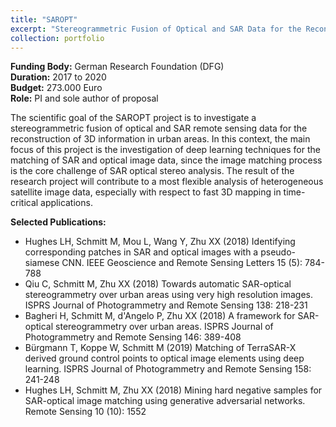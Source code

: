 ```yaml
---
title: "SAROPT"
excerpt: "Stereogrammetric Fusion of Optical and SAR Data for the Reconstruction of Urban Scenes (2017-2020)<br/><img src='/images/Psiam.png' height="300">"
collection: portfolio
---
```


__Funding Body:__ German Research Foundation (DFG)  
__Duration:__ 2017 to 2020  
__Budget:__ 273.000 Euro  
__Role:__ PI and sole author of proposal

The scientific goal of the SAROPT project is to investigate a stereogrammetric fusion of optical and SAR remote sensing data for the reconstruction of 3D information in urban areas. In this context, the main focus of this project is the investigation of deep learning techniques for the matching of SAR and optical image data, since the image matching process is the core challenge of SAR optical stereo analysis. The result of the research project will contribute to a most flexible analysis of heterogeneous satellite image data, especially with respect to fast 3D mapping in time-critical applications.

__Selected Publications:__
- Hughes LH, Schmitt M, Mou L, Wang Y, Zhu XX (2018) Identifying corresponding patches in SAR and optical images with a pseudo-siamese CNN. IEEE Geoscience and Remote Sensing Letters 15 (5): 784-788
- Qiu C, Schmitt M, Zhu XX (2018) Towards automatic SAR-optical stereogrammetry over urban areas using very high resolution images. ISPRS Journal of Photogrammetry and Remote Sensing 138: 218-231
- Bagheri H, Schmitt M, d'Angelo P, Zhu XX (2018) A framework for SAR-optical stereogrammetry over urban areas. ISPRS Journal of Photogrammetry and Remote Sensing 146: 389-408
- Bürgmann T, Koppe W, Schmitt M (2019) Matching of TerraSAR-X derived ground control points to optical image elements using deep learning. ISPRS Journal of Photogrammetry and Remote Sensing 158: 241-248
- Hughes LH, Schmitt M, Zhu XX (2018) Mining hard negative samples for SAR-optical image matching using generative adversarial networks. Remote Sensing 10 (10): 1552


